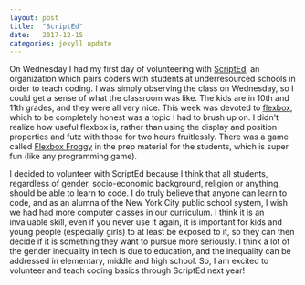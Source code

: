 ```yaml
---
layout: post
title:  "ScriptEd"
date:   2017-12-15
categories: jekyll update
---
```


On Wednesday I had my first day of volunteering with <a href="https://scripted.org/">ScriptEd</a>, an organization which pairs coders with students at underresourced schools in order to teach coding. I was simply observing the class on Wednesday, so I could get a sense of what the classroom was like. The kids are in 10th and 11th grades, and they were all very nice. This week was devoted to <a href="https://css-tricks.com/snippets/css/a-guide-to-flexbox/">flexbox</a>, which to be completely honest was a topic I had to brush up on. I didn't realize how useful flexbox is, rather than using the display and position properties and futz with those for two hours fruitlessly. There was a game called <a href="https://flexboxfroggy.com/">Flexbox Froggy</a> in the prep material for the students, which is super fun (like any programming game).

I decided to volunteer with ScriptEd because I think that all students, regardless of gender, socio-economic background, religion or anything, should be able to learn to code. I do truly believe that anyone can learn to code, and as an alumna of the New York City public school system, I wish we had had more computer classes in our curriculum. I think it is an invaluable skill, even if you never use it again, it is important for kids and young people (especially girls) to at least be exposed to it, so they can then decide if it is something they want to pursue more seriously. I think a lot of the gender inequality in tech is due to education, and the inequality can be addressed in elementary, middle and high school. So, I am excited to volunteer and teach coding basics through ScriptEd next year!